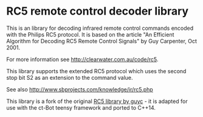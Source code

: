 RC5 remote control decoder library
==========================================

This is an library for decoding infrared remote control commands encoded
with the Philips RC5 protocol. It is based on the article
"An Efficient Algorithm for Decoding RC5 Remote Control Signals"
by Guy Carpenter, Oct 2001.

For more information see <http://clearwater.com.au/code/rc5>.

This library supports the extended RC5 protocol which uses the second
stop bit S2 as an extension to the command value.

See also <http://www.sbprojects.com/knowledge/ir/rc5.php>

This library is a fork of the original [RC5 library by guyc](https://github.com/guyc/RC5) - it is adapted
for use with the ct-Bot teensy framework and ported to C++14.
